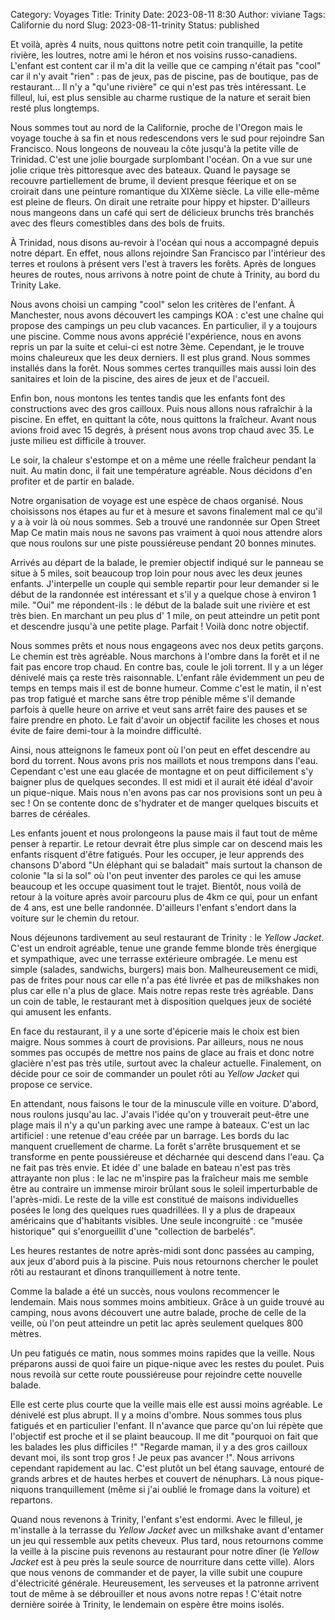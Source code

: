 Category: Voyages
Title: Trinity
Date: 2023-08-11 8:30
Author: viviane
Tags: Californie du nord
Slug: 2023-08-11-trinity
Status: published

Et voilà, après 4 nuits, nous quittons notre petit coin tranquille, la petite rivière, les loutres, notre ami le héron et nos voisins russo-canadiens. L'enfant est content car il m'a dit la veille que ce camping n'était pas "cool" car il n'y avait "rien" : pas de jeux, pas de piscine, pas de boutique, pas de restaurant... Il n'y a "qu'une rivière" ce qui n'est pas très intéressant. Le filleul, lui, est plus sensible au charme rustique de la nature et serait bien resté plus longtemps.

Nous sommes tout au nord de la Californie, proche de l'Oregon mais le voyage touche à sa fin et nous redescendons vers le sud pour rejoindre San Francisco. Nous longeons de nouveau la côte jusqu'à la petite ville de Trinidad. C'est une jolie bourgade surplombant l'océan. On a vue sur une jolie crique très pittoresque avec des bateaux. Quand le paysage se recouvre partiellement de brume, il devient presque féerique et on se croirait dans une peinture romantique du XIXème siècle. La ville elle-même est pleine de fleurs. On dirait une retraite pour hippy et hipster. D'ailleurs nous mangeons dans un café qui sert de délicieux brunchs très branchés avec des fleurs comestibles dans des bols de fruits.

À Trinidad, nous disons au-revoir à l'océan qui nous a accompagné depuis notre départ. En effet, nous allons rejoindre San Francisco par l'intérieur des terres et roulons à présent vers l'est à travers les forêts. Après de longues heures de routes, nous arrivons à notre point de chute à Trinity, au bord du Trinity Lake.

Nous avons choisi un camping "cool" selon les critères de l'enfant. À Manchester, nous avons découvert les campings KOA : c'est une chaîne qui propose des campings un peu club vacances. En particulier, il y a toujours une piscine. Comme nous avons apprécié l'expérience, nous en avons repris un par la suite et celui-ci est notre 3ème. Cependant, je le trouve moins chaleureux que les deux derniers. Il est plus grand. Nous sommes installés dans la forêt. Nous sommes certes tranquilles mais aussi loin des sanitaires et loin de la piscine, des aires de jeux et de l'accueil.

Enfin bon, nous montons les tentes tandis que les enfants font des constructions avec des gros cailloux. Puis nous allons nous rafraîchir à la piscine. En effet, en quittant la côte, nous quittons la fraîcheur. Avant nous avions froid avec 15 degrés, à présent nous avons trop chaud avec 35. Le juste milieu est difficile à trouver.

Le soir, la chaleur s'estompe et on a même une réelle fraîcheur pendant la nuit. Au matin donc, il fait une température agréable. Nous décidons d'en profiter et de partir en balade.

Notre organisation de voyage est une espèce de chaos organisé. Nous choisissons nos étapes au fur et à mesure et savons finalement mal ce qu'il y a à voir là où nous sommes. Seb a trouvé une randonnée sur Open Street Map Ce matin mais nous ne savons pas vraiment à quoi nous attendre alors que nous roulons sur une piste poussiéreuse pendant 20 bonnes minutes.

Arrivés au départ de la balade, le premier objectif indiqué sur le panneau se situe à 5 miles, soit beaucoup trop loin pour nous avec les deux jeunes enfants. J'interpelle un couple qui semble repartir pour leur demander si le début de la randonnée est intéressant et s'il y a quelque chose à environ 1 mile. "Oui" me répondent-ils : le début de la balade suit une rivière et est très bien. En marchant un peu plus d' 1 mile, on peut atteindre un petit pont et descendre jusqu'à une petite plage. Parfait ! Voilà donc notre objectif.

Nous sommes prêts et nous nous engageons avec nos deux petits garçons. Le chemin est très agréable. Nous marchons à l'ombre dans la forêt et il ne fait pas encore trop chaud. En contre bas, coule le joli torrent. Il y a un léger dénivelé mais ça reste très raisonnable. L'enfant râle évidemment un peu de temps en temps mais il est de bonne humeur. Comme c'est le matin, il n'est pas trop fatigué et marche sans être trop pénible même s'il demande parfois à quelle heure on arrive et veut sans arrêt faire des pauses et se faire prendre en photo. Le fait d'avoir un objectif facilite les choses et nous évite de faire demi-tour à la moindre difficulté.

Ainsi, nous atteignons le fameux pont où l'on peut en effet descendre au bord du torrent. Nous avons pris nos maillots et nous trempons dans l'eau. Cependant c'est une eau glacée de montagne et on peut difficilement s'y baigner plus de quelques secondes. Il est midi et il aurait été idéal d'avoir un pique-nique. Mais nous n'en avons pas car nos provisions sont un peu à sec ! On se contente donc de s'hydrater et de manger quelques biscuits et barres de céréales.

Les enfants jouent et nous prolongeons la pause mais il faut tout de même penser à repartir. Le retour devrait être plus simple car on descend mais les enfants risquent d'être fatigués. Pour les occuper, je leur apprends des chansons
D'abord "Un éléphant qui se baladait" mais surtout la chanson de colonie "la si la sol" où l'on peut inventer des paroles ce qui les amuse beaucoup et les occupe quasiment tout le trajet. Bientôt, nous voilà de retour à la voiture après avoir parcouru plus de 4km ce qui, pour un enfant de 4 ans, est une belle randonnée. D'ailleurs l'enfant s'endort dans la voiture sur le chemin du retour.

Nous déjeunons tardivement au seul restaurant de Trinity : le *Yellow Jacket*. C'est un endroit agréable, tenue une grande femme blonde très énergique et sympathique, avec une terrasse extérieure ombragée. Le menu est simple (salades, sandwichs, burgers) mais bon. Malheureusement ce midi, pas de frites pour nous car elle n'a pas été livrée et pas de milkshakes non plus car elle n'a plus de glace. Mais notre repas reste très agréable. Dans un coin de table, le restaurant met à disposition quelques jeux de société qui amusent les enfants.

En face du restaurant, il y a une sorte d'épicerie mais le choix est bien maigre. Nous sommes à court de provisions. Par ailleurs, nous ne nous sommes pas occupés de mettre nos pains de glace au frais et donc notre glacière n'est pas très utile, surtout avec la chaleur actuelle. Finalement, on décide pour ce soir de commander un poulet rôti au *Yellow Jacket* qui propose ce service.

En attendant, nous faisons le tour de la minuscule ville en voiture. D'abord, nous roulons jusqu'au lac. J'avais l'idée qu'on y trouverait peut-être une plage mais il n'y a qu'un parking avec une rampe à bateaux. C'est un lac artificiel : une retenue d'eau créée par un barrage. Les bords du lac manquent cruellement de charme. La forêt s'arrête brusquement et se transforme en pente poussiéreuse et décharnée qui descend dans l'eau. Ça ne fait pas très envie. Et idée d' une balade en bateau n'est pas très attrayante non plus : le lac ne m'inspire pas la fraîcheur mais me semble être au contraire un immense miroir brûlant sous le soleil imperturbable de l'après-midi. Le reste de la ville est constitué de maisons individuelles posées le long des quelques rues quadrillées. Il y a plus de drapeaux américains que d'habitants visibles. Une seule incongruité : ce "musée historique" qui s'enorgueillit d'une "collection de barbelés".

Les heures restantes de notre après-midi sont donc passées au camping, aux jeux d'abord puis à la piscine. Puis nous retournons chercher le poulet rôti au restaurant et dînons tranquillement à notre tente.

Comme la balade a été un succès, nous voulons recommencer le lendemain. Mais nous sommes moins ambitieux. Grâce à un guide trouvé au camping, nous avons découvert une autre balade, proche de celle de la veille, où l'on peut atteindre un petit lac après seulement quelques 800 mètres.

Un peu fatigués ce matin, nous sommes moins rapides que la veille. Nous préparons aussi de quoi faire un pique-nique avec les restes du poulet. Puis nous revoilà sur cette route poussiéreuse pour rejoindre cette nouvelle balade.

Elle est certe plus courte que la veille mais elle est aussi moins agréable. Le dénivelé est plus abrupt. Il y a moins d'ombre. Nous sommes tous plus fatigués et en particulier l'enfant. Il n'avance que parce qu'on lui répète que l'objectif est proche et il se plaint beaucoup. Il me dit "pourquoi on fait que les balades les plus difficiles !" "Regarde maman, il y a des gros cailloux devant moi, ils sont trop gros ! Je peux pas avancer !". Nous arrivons cependant rapidement au lac. C'est plutôt un bel étang sauvage, entouré de grands arbres et de hautes herbes et couvert de nénuphars. Là nous pique-niquons tranquillement (même si j'ai oublié le fromage dans la voiture) et repartons.

Quand nous revenons à Trinity, l'enfant s'est endormi. Avec le filleul, je m'installe à la terrasse du *Yellow Jacket* avec un milkshake avant d'entamer un jeu qui ressemble aux petits cheveux. Plus tard, nous retournons comme la veille à la piscine puis revenons au restaurant pour notre dîner (le *Yellow Jacket* est à peu près la seule source de nourriture dans cette ville). Alors que nous venons de commander et de payer, la ville subit une coupure d'électricité générale. Heureusement, les serveuses et la patronne arrivent tout de même à se débrouiller et nous avons notre repas ! C'était notre dernière soirée à Trinity, le lendemain on espère être moins isolés.
